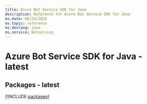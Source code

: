 ```yaml
---
title: Azure Bot Service SDK for Java
description: Reference for Azure Bot Service SDK for Java
ms.date: 06/24/2025
ms.topic: reference
ms.devlang: java
ms.service: botservice
---
```

# Azure Bot Service SDK for Java - latest
## Packages - latest
[!INCLUDE [packages](bot-service-index.md)]
